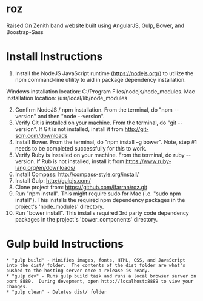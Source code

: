 # roz
Raised On Zenith band website built using AngularJS, Gulp, Bower, and Boostrap-Sass

Install Instructions
 =======
 
   1. Install the NodeJS JavaScript runtime (https://nodejs.org/) to utilize the npm command-line utility to aid in package dependency installation. 

   Windows installation location: C:/Program Files/nodejs/node_modules. 
   Mac installation location: /usr/local/lib/node_modules

   2. Confirm NodeJS / npm installation.  From the terminal, do "npm --version" and then "node --version".
   3. Verify Git is installed on your machine.  From the terminal, do "git --version". If Git is not installed, install it from http://git-scm.com/downloads
   4. Install Bower.  From the terminal, do "npm install –g bower". Note, step #1 needs to be completed successfully for this to work.
   5. Verify Ruby is installed on your machine.  From the terminal, do ruby --version.  If Rub is not installed, install it from https://www.ruby-lang.org/en/downloads/ 
   5. Install Compass: http://compass-style.org/install/ 
   6. Install Gulp: http://gulpjs.com/
   7. Clone project from: https://github.com/lfarran/roz.git
   8. Run "npm install".  This might require sudo for Mac (i.e. "sudo npm install").  This installs the required npm dependency packages in the project's 'node_modules' directory.
   9. Run "bower install".  This installs required 3rd party code dependency packages in the project's 'bower_components' directory. 

 Gulp build Instructions
 =======

	* "gulp build" - Minifies images, fonts, HTML, CSS, and JavaScript into the dist/ folder.  The contents of the dist folder are what's pushed to the hosting server once a release is ready.
   	* "gulp dev" - Runs gulp build task and runs a local browser server on port 8889.  During devepment, open http://localhost:8889 to view your changes.
   	* "gulp clean" - Deletes dist/ folder